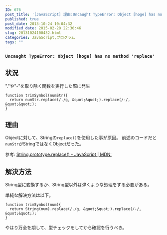 ```yaml
---
ID: 676
post_title: '[JavaScript] 理由:Uncaught TypeError: Object [hoge] has no method &#8216;replace&#8217;'
published: true
post_date: 2013-10-24 10:04:32
modified_date: 2015-02-28 22:30:46
slug: 20131024100432.html
categories: JavaScript,プログラム
tags: ""
---
```

<pre><strong>Uncaught TypeError: Object [hoge] has no method 'replace'</strong></pre>
<!--more-->
## 状況
"."や"-"を取り除く関数を実行した際に発生

```language-javascript
function trimSymbol(numStr){
  return numStr.replace(/./g, &quot;&quot;).replace(/-/, &quot;&quot;);
}
```

## 理由
Objectに対して、Stringの`replace()`を使用した事が原因。
前述のコードだと`numStr`がStringではなくObjectだった。

参考: [String.prototype.replace() - JavaScript | MDN:](https://developer.mozilla.org/ja/docs/Web/JavaScript/Reference/Global_Objects/String/replace)

## 解決方法
String型に変換するか、String型以外は弾くような処理をする必要がある。

単純な解決方法は以下。
```language-javascript
function trimSymbol(num){
  return String(num).replace(/./g, &quot;&quot;).replace(/-/, &quot;&quot;);
}
```
やはり万全を期して、型チェックをしてから確認を行うべき。